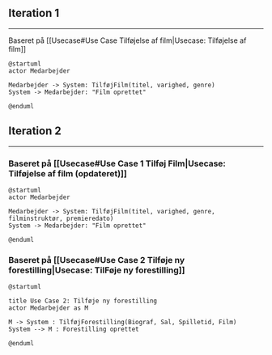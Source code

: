 	
## Iteration 1
---
Baseret på [[Usecase#Use Case Tilføjelse af film|Usecase: Tilføjelse af film]]

```plantuml
@startuml  
actor Medarbejder

Medarbejder -> System: TilføjFilm(titel, varighed, genre)  
System -> Medarbejder: "Film oprettet"

@enduml
```

## Iteration 2
---
### Baseret på [[Usecase#Use Case 1 Tilføj Film|Usecase: Tilføjelse af film (opdateret)]]
```plantuml 
@startuml  
actor Medarbejder

Medarbejder -> System: TilføjFilm(titel, varighed, genre, filminstruktør, premieredato)  
System -> Medarbejder: "Film oprettet"

@enduml
```

### Baseret på [[Usecase#Use Case 2 Tilføje ny forestilling|Usecase: TilFøje ny forestilling]]
```plantuml
@startuml

title Use Case 2: Tilføje ny forestilling  
actor Medarbejder as M

M -> System : TilføjForestilling(Biograf, Sal, Spilletid, Film)  
System --> M : Forestilling oprettet

@enduml
```

